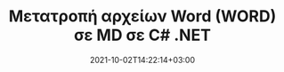 ---
############################# Static ############################
layout: "autogen-gist"
date: 2021-10-02T14:22:14+03:00
draft: false
path: "el/total/net/conversion/word-to-md/"
other_out_formats: "PDF DOC DOCX DOCM DOT DOTX DOTM TXT RTF HTML HTM MHTML MHT XLS XLSX XLSM XLSB XLT XLTX XLTM XLAM CSV TSV DIF SXC FODS PPT PPTX PPS PPSX PPSM POT POTX PPTM POTM ODT OTT OTP ODP ODS EMZ WMZ SVG SVGZ XPS TEX DCM WMF EMF BMP PNG GIF JPEG TIFF ICO WEBP JP2 TGA PSB PSD EPUB MD FODP JPG"
ad_headline: "Μετατροπή WORD σε MD | .NET"
ad_description: "Η πιο ακριβής λύση μετατροπής εγγράφων WORD σε MD για τις εφαρμογές σας .NET."

############################# Head ############################
head_title: "Μετατροπή WORD σε MD σε C# ASP.NET | Μετατροπή εγγράφου .NET Word"
head_description: "API μετατροπής εγγράφων επεξεργασίας κειμένου .NET. Μετατρέψτε το WORD σε MD και 100+ άλλες εικόνες και μορφές αρχείων σε εφαρμογές .NET (C#, VB.NET, ASP.NET & .NET Core). Εμφανίστε το έγγραφο Converted MD ως πρόγραμμα προβολής HTML."

############################# Header ############################
title: "Μετατροπή αρχείων Word (WORD) σε MD σε C# .NET"
description: "Μετατρέψτε μέσω προγραμματισμού WORD (αρχεία Word) σε MD σε εφαρμογές C# VB.NET & ASP.NET χρησιμοποιώντας ευέλικτες δυνατότητες μετατροπής εγγράφων που σας επιτρέπουν να προσαρμόσετε την εμφάνιση του εγγράφου που προκύπτει. Μετατρέψτε όλες τις δημοφιλείς μορφές εγγράφων επεξεργασίας κειμένου σε υπολογιστικά φύλλα Excel, παρουσιάσεις PowerPoint, PDF, Photoshop, eBook, μορφές αρχείων web και εικόνας. Το εγγενές API μετατροπής .NET προσφέρει πολλές επιλογές μετατροπής εγγράφων για τη μετατροπή ολόκληρου του εγγράφου ή την επιλογή συγκεκριμένων σελίδων του αρχείου προέλευσης εγγράφου με βάση τους επιλεκτικούς αριθμούς σελίδων ή το εύρος σελίδων και την εύκολη μετατροπή σε υποστηριζόμενη μορφή εγγράφου."

############################# SubMenu ############################
submenu:
    enable: false

############################# Content ############################
content:
    enable: true
    block:
    - title_left: "Πώς να μετατρέψετε WORD σε MD στο C# .NET"
      content_left: |
          Ακολουθήστε αυτά τα απλά βήματα για τη μετατροπή WORD σε MD στο .NET. Προβάλετε το έγγραφο MD που έχει μετατραπεί ως έχει ή αποδώστε και εμφανίστε το ως HTML χωρίς τη χρήση εξωτερικού λογισμικού.

          -   Δημιουργήστε αντικείμενο **Converter** για να μετατρέψετε το έγγραφο WORD
          -   Ορίστε τις επιλογές μετατροπής για μορφή MD
          -   Καλέστε τη μέθοδο **Convert** της παρουσίας κλάσης **Converter** για μετατροπή σε MD
          -   Ορίστε επιλογές για το πρόγραμμα προβολής HTML
          -   Δημιουργήστε αντικείμενο **Viewer** για να προβάλετε το μετατρεπόμενο MD ως HTML
          
      title_right: "Λήψεις & Οδηγίες Εγκατάστασης"
      content_right: |
          Απαιτείτε χώρους ονομάτων `GroupDocs.Conversion` και `GroupDocs.Viewer` για να μετατρέψετε μορφές αρχείων word σε ένα ευρύ φάσμα εικόνων και τύπων εγγράφων όπως PDF, Microsoft Office (Word, Excel, PowerPoint, Project, Outlook), OpenDocument, HTML και Διαγράμματα CAD. Εξερευνήστε άλλα [.NET API για έγγραφα του Office](https://products.conholdate.com/total/net/) όπως προσφέρονται από το Conholdate.Total.
          
          Αποκτήστε τα αντίστοιχα αρχεία συναρμολόγησης από το [λήψεις](https://downloads.conholdate.com/total/net) ή λάβετε ολόκληρο το πακέτο από το [NuGet](https://www.nuget.org/packages/Conholdate.Total/) για να προσθέσετε το `Conholdate.Total για .NET` απευθείας στον χώρο εργασίας σας.
          
      gisthash: "4f311c07ae9ee691b8afb7960aa6c806"
      gistfile: "word-to-pdf-conversion.cs"

    - title_left: "Προσθήκη υδατογραφήματος κειμένου ή εικόνας στο MD σε C#"
      content_left: |
          Μετατρέψτε με ακρίβεια έγγραφα (WORD σε MD) ακριβώς όπως το αρχικό αρχείο και εφαρμόστε υδατογραφήματα κειμένου ή εικόνας στις σελίδες εγγράφων που έχουν μετατραπεί χρησιμοποιώντας C# .NET.

          -   Δημιουργήστε αντικείμενο **Converter** για να μετατρέψετε το έγγραφο WORD
          -   Δημιουργία νέας παρουσίας της κλάσης **WatermarkOptions**
          -   Καθορισμός ιδιοτήτων υδατογραφήματος (χρώμα, πλάτος, κείμενο, εικόνα κ.λπ.)
          -   Δημιουργήστε την κατάλληλη κλάση **ConvertOptions**
          -   Ορίστε την ιδιότητα **Watermark** της παρουσίας **ConvertOptions**
          -   Καλέστε τη μέθοδο **Convert** της παρουσίας κλάσης **Converter** για μετατροπή σε MD
        
      title_right: "Εξαγωγή πληροφοριών εγγράφου πηγής"
      content_right: |
          Η δυνατότητα εξαγωγής πληροφοριών εγγράφων όχι μόνο επιτρέπει τη λήψη των βασικών πληροφοριών σχετικά με το αρχείο προέλευσης του εγγράφου, αλλά υποστηρίζει επίσης την εξαγωγή ορισμένων πολύτιμων πληροφοριών σχετικά με τη μορφή αρχείου, όπως ημερομηνίες έναρξης και λήξης έργου ενός αρχείου Microsoft Project, τυχόν περιορισμούς εκτύπωσης σε ένα έγγραφο PDF, λίστα φακέλων που περικλείονται σε ένα αρχείο δεδομένων του Outlook κ.λπ.

          Μετατρέψτε δημοφιλείς μορφές αρχείων εγγράφων σε διαφορετικά λειτουργικά συστήματα όπως Windows, Linux ή macOS ενώ χρησιμοποιείτε πλατφόρμες όπως τα Windows Azure, Mono και Xamarin.
          
      gisthash: "a15affe15284876ce010a315a09da1f0"
      gistfile: "convert-word-to-pdf-and-add-text-watermark-to-converted-pdf.cs"

    - title_left: "Μετατροπή Word που προστατεύεται με κωδικό πρόσβασης σε PDF"
      content_left: |
          Η μετατροπή εγγράφων που προστατεύονται με κωδικό πρόσβασης στο .NET είναι πλέον ευκολότερη με το Conholdate.Total για API .NET. Απλώς προσθέστε μερικές γραμμές κώδικα C# και μετατρέψτε με ακρίβεια ένα έγγραφο του Microsoft Word που προστατεύεται με κωδικό πρόσβασης σε αρχείο PDF χωρίς τη χρήση εξωτερικού λογισμικού.

          -   Καθορίστε **LoadOptions** και ορίστε κωδικό πρόσβασης από συγκεκριμένες επιλογές φόρτωσης εγγράφων
          -   Δημιουργήστε αντικείμενο **Converter** για να μετατρέψετε το έγγραφο του Word
          -   Δημιουργήστε την τάξη **PdfConvertOptions**
          -   Καλέστε τη μέθοδο **Convert** της κλάσης **Converter** για μετατροπή σε PDF
          
      title_right: "Φόρτωση και μετατροπή εγγράφων που βρίσκονται από απόσταση"
      content_right: |
          Χρησιμοποιώντας το Conholdate.Total για .NET – οι προγραμματιστές μπορούν να φορτώσουν και να μετατρέψουν έγγραφα από διάφορες απομακρυσμένες τοποθεσίες και πόρους αποθήκευσης εγγράφων cloud, όπως Amazon S3, Microsoft Azure Blob, FTP, τοπικό δίσκο, ροή ή μια απλή διεύθυνση URL. Απλώς πρέπει να καθορίσετε τη μέθοδο για να αποκτήσετε απομακρυσμένη ροή εγγράφων και στη συνέχεια να τη μεταβιβάσετε στην κλάση Converter ως κατασκευαστή.
          
          Τα API Conholdate.Total για .NET είναι εγγενή στα Windows Forms, ASP.NET, WPF, WCF ή οποιονδήποτε τύπο εφαρμογής που βασίζεται σε .NET Framework 2.0 ή νεότερη έκδοση.
          
      gisthash: "3b7541492166a47d49ca85c55b531055"
      gistfile: "convert-password-protected-word-to-pdf.cs"

############################# About Formats ############################
about_formats:
    enable: false
############################# More Formats ############################
more_formats:
    enable: true
    auto: false
    other_out_formats: PDF DOC DOCX DOCM DOT DOTX DOTM TXT RTF HTML HTM MHTML MHT XLS XLSX XLSM XLSB XLT XLTX XLTM XLAM CSV TSV DIF SXC FODS PPT PPTX PPS PPSX PPSM POT POTX PPTM POTM ODT OTT OTP ODP ODS EMZ WMZ SVG SVGZ XPS TEX DCM WMF EMF BMP PNG GIF JPEG TIFF ICO WEBP JP2 TGA PSB PSD EPUB MD FODP JPG
############################# Back to top ###############################
back_to_top:
  enable: true
---